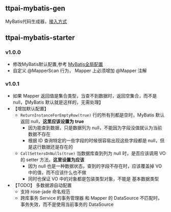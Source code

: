 ## ttpai-mybatis-gen

MyBatis代码生成器，[接入方式](http://confluence.ttpai.cn/pages/viewpage.action?pageId=9592104)

## ttpai-mybatis-starter

### v1.0.0

- 修改MyBatis默认配置,参考 [MyBatis全局配置](http://confluence.ttpai.cn/pages/viewpage.action?pageId=9591766)
- 自定义 @MapperScan 行为， Mapper 上必须增加 @Mapper 注解

### v1.0.1

- 如果 Mapper 返回值是集合类型，当查不到数据时，返回空集合，而不是 null，【MyBatis 默认就是这样的，无需处理】
- 【增加默认配置】
    - `ReturnInstanceForEmptyRow(true)` 行的所有列都是空时，MyBatis 默认返回 null，**这里应该设置为 true**
        - 因为能查到数据，只是数据列为 null，不能因为字段没值就认为当前数据不存在
        - 根据 ID 查询特定的一些字段的时候很容易出现这些字段都是 null，但是这行数据还是存在的
    - `CallSettersOnNulls(true)` 当数据库查到列为 null 时，是否应该调用 VO 的 setter 方法，**这里设置为应该**
        - 因为 null 也是一种数据状态，查到的字段不存在时，应该覆盖掉 VO 中的值，而不应该什么也不做
        - 同时也保证 VO 中的对象都是包装类型对象，不能是 基本数据类型
- 【TODO】 多数据源自动配置
    - 支持 rose-jade 命名规范
    - 跨库事务 Service 的事务管理器 和 Mapper 的 DataSource 不匹配时，事务失效，而不是使用当前事务的 DataSource